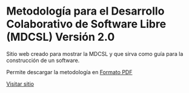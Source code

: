 # Metodología para el Desarrollo Colaborativo de Software Libre (MDCSL) Versión 2.0

Sitio web creado para mostrar la MDCSL y que sirva como guía para la construcción de un software.

Permite descargar la metodología en [Formato PDF](https://argenisosorio.github.io/mdsl-cenditel/docs/mpdcsl.pdf)

[Visitar sitio](https://argenisosorio.github.io/mdcsl-cenditel-plantillas/)

